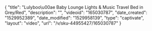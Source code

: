 {
    "title": "Lulyboo\u00ae Baby Lounge Lights & Music Travel Bed in Grey\/Red",
    "description": "",
    "videoid": "165030787",
    "date_created": "1529952389",
    "date_modified": "1529958139",
    "type": "captivate",
    "layout": "video",
    "url": "\/v\/sku-44955427\/165030787"
}